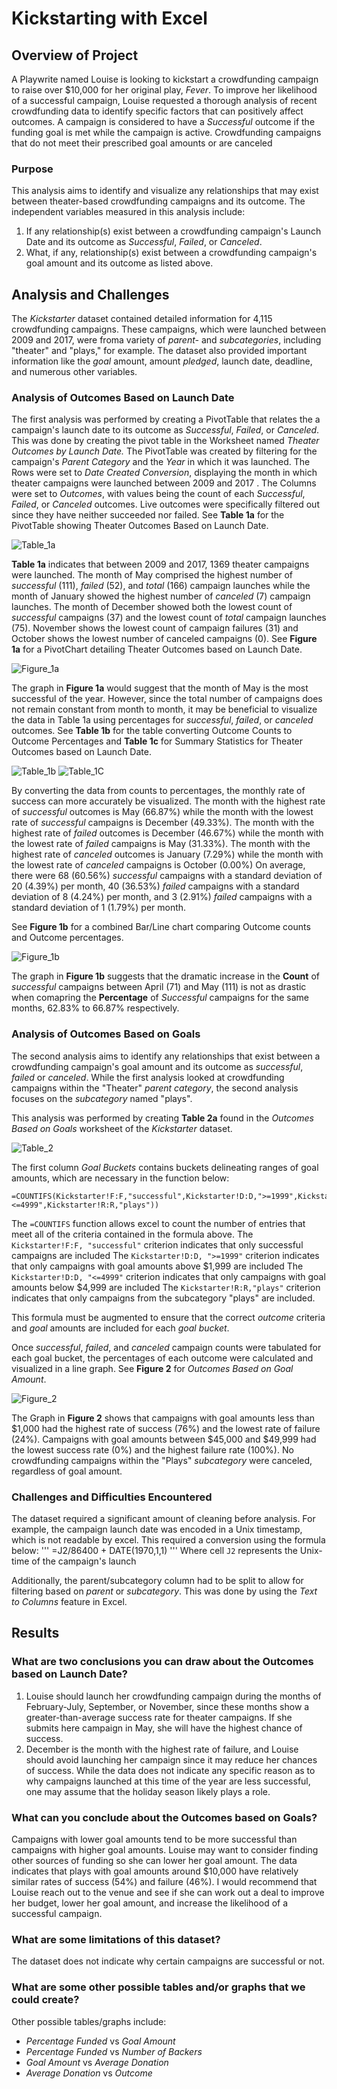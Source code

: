# Kickstarting with Excel

## Overview of Project

 A Playwrite named Louise is looking to kickstart a crowdfunding campaign to raise over $10,000 for her original play, *Fever*. To improve her likelihood of a successful campaign, Louise requested a thorough analysis of recent crowdfunding data to identify specific factors that can positively affect outcomes. A campaign is considered to have a *Successful* outcome if the funding goal is met while the campaign is active. Crowdfunding campaigns that do not meet their prescribed goal amounts or are canceled  

### Purpose

This analysis aims to identify and visualize any relationships that may exist between theater-based crowdfunding campaigns and its outcome. The independent variables measured in this analysis include:

1. If any relationship(s) exist between a crowdfunding campaign's Launch Date and its outcome as *Successful*, *Failed*, or *Canceled*.
2. What, if any, relationship(s) exist between a crowdfunding campaign's goal amount and its outcome as listed above. 

## Analysis and Challenges

The *Kickstarter* dataset contained detailed information for 4,115 crowdfunding campaigns. These campaigns, which were launched between 2009 and 2017, were froma variety of *parent-* and *subcategories*, including "theater" and "plays," for example. The dataset also provided important information like the *goal* amount, amount *pledged*, launch date, deadline, and numerous other variables.  

### Analysis of Outcomes Based on Launch Date

The first analysis was performed by creating a PivotTable that relates the a campaign's launch date to its outcome as *Successful*, *Failed*, or *Canceled*. This was done by creating the pivot table in the Worksheet named *Theater Outcomes by Launch Date.* The PivotTable was created by filtering for the campaign's *Parent Category* and the *Year* in which it was launched. The Rows were set to *Date Created Conversion*, displaying the month in which theater campaigns were launched between 2009 and 2017 . The Columns were set to *Outcomes*, with values being the count of each *Successful*, *Failed*, or *Canceled* outcomes. Live outcomes were specifically filtered out since they have neither succeeded nor failed. See **Table 1a** for the PivotTable showing Theater Outcomes Based on Launch Date.

![Table_1a](deliverables/Table1A_Theater_Outcomes_Based_on_Launch_Date.png)

**Table 1a** indicates that between 2009 and 2017, 1369 theater campaigns were launched. The month of May comprised the highest number of *successful* (111), *failed* (52), and *total* (166) campaign launches while the month of January showed the highest number of *canceled* (7) campaign launches. The month of December showed both the lowest count of *successful* campaigns (37) and the lowest count of *total* campaign launches (75). November shows the lowest count of campaign failures (31) and October shows the lowest number of canceled campaigns (0). See **Figure 1a** for a PivotChart detailing Theater Outcomes based on Launch Date.

![Figure_1a](deliverables/Fig1A_Theater_Outcomes_Based_on_Launch_Date.png)

The graph in **Figure 1a** would suggest that the month of May is the most successful of the year. However, since the total number of campaigns does not remain constant from month to month, it may be beneficial to visualize the data in Table 1a using percentages for *successful*, *failed*, or *canceled* outcomes. See **Table 1b** for the table converting Outcome Counts to Outcome Percentages and **Table 1c** for Summary Statistics for Theater Outcomes based on Launch Date.

![Table_1b](deliverables/Table1B_Theater_Outcomes_Based_on_Launch_Date_PERCENTAGES.png)
![Table_1C](deliverables/Table1C_Theater_Outcomes_Based_on_Launch_Date_STATISTICS.png)

By converting the data from counts to percentages, the monthly rate of success can more accurately be visualized. The month with the highest rate of *successful* outcomes is May (66.87%) while the month with the lowest rate of *successful* campaigns is December (49.33%). The month with the highest rate of *failed* outcomes is December (46.67%) while the month with the lowest rate of *failed* campaigns is May (31.33%). The month with the highest rate of *canceled* outcomes is January (7.29%) while the month with the lowest rate of *canceled* campaigns is October (0.00%)
On average, there were 68 (60.56%) *successful* campaigns with a standard deviation of 20 (4.39%) per month, 40 (36.53%) *failed* campaigns with a standard deviation of 8 (4.24%) per month, and 3 (2.91%) *failed* campaigns with a standard deviation of 1 (1.79%) per month. 

See **Figure 1b** for a combined Bar/Line chart comparing Outcome counts and Outcome percentages.

![Figure_1b](deliverables/Fig1B_Theater_Outcomes_Based_on_Launch_Date_PERCENTAGES.png)

The graph in **Figure 1b** suggests that the dramatic increase in the **Count** of *successful* campaigns between April (71) and May (111) is not as drastic when comapring the **Percentage** of *Successful* campaigns for the same months, 62.83% to 66.87% respectively.

### Analysis of Outcomes Based on Goals

The second analysis aims to identify any relationships that exist between a crowdfunding campaign's goal amount and its outcome as *successful*, *failed* or *canceled*. While the first analysis looked at crowdfunding campaigns within the "Theater" *parent category*, the second analysis focuses on the *subcategory* named "plays".

This analysis was performed by creating **Table 2a** found in the *Outcomes Based on Goals* worksheet of the *Kickstarter* dataset.

![Table_2](deliverables/Table2_Outcomes_Based_on_Goals.png)

The first column *Goal Buckets* contains buckets delineating ranges of goal amounts, which are necessary in the function below:

```
=COUNTIFS(Kickstarter!F:F,"successful",Kickstarter!D:D,">=1999",Kickstarter!D:D,"<=4999",Kickstarter!R:R,"plays"))
```

The `=COUNTIFS` function allows excel to count the number of entries that meet all of the criteria contained in the formula above.
The `Kickstarter!F:F, "successful"` criterion indicates that only successful campaigns are included
The `Kickstarter!D:D, ">=1999"` criterion indicates that only campaigns with goal amounts above $1,999 are included
The `Kickstarter!D:D, "<=4999"` criterion indicates that only campaigns with goal amounts below $4,999 are included
The `Kickstarter!R:R,"plays"` criterion indicates that only campaigns from the subcategory "plays" are included.

This formula must be augmented to ensure that the correct *outcome* criteria and *goal* amounts are included for each *goal bucket*.

Once *successful*, *failed*, and *canceled* campaign counts were tabulated for each goal bucket, the percentages of each outcome were calculated and visualized in a line graph. See **Figure 2** for *Outcomes Based on Goal Amount*.

![Figure_2](deliverables/Fig2_Outcomes_Based_on_Goals.png)

The Graph in **Figure 2** shows that campaigns with goal amounts less than $1,000 had the highest rate of success (76%) and the lowest rate of failure (24%). Campaigns with goal amounts between $45,000 and $49,999 had the lowest success rate (0%) and the highest failure rate (100%). No crowdfunding campaigns within the "Plays" *subcategory* were canceled, regardless of goal amount.

### Challenges and Difficulties Encountered

The dataset required a significant amount of cleaning before analysis. For example, the campaign launch date was encoded in a Unix timestamp, which is not readable by excel. This required a conversion using the formula below:
'''
=J2/86400 + DATE(1970,1,1)
'''
Where cell `J2` represents the Unix-time of the campaign's launch

Additionally, the parent/subcategory column had to be split to allow for filtering based on *parent* or *subcategory*. This was done by using the *Text to Columns* feature in Excel.

## Results

### What are two conclusions you can draw about the Outcomes based on Launch Date?

1. Louise should launch her crowdfunding campaign during the months of February-July, September, or November, since these months show a greater-than-average success rate for theater campaigns. If she submits here campaign in May, she will have the highest chance of success. 
2. December is the month with the highest rate of failure, and Louise should avoid launching her campaign since it may reduce her chances of success. While the data does not indicate any specific reason as to why campaigns launched at this time of the year are less successful, one may assume that the holiday season likely plays a role.

### What can you conclude about the Outcomes based on Goals?

Campaigns with lower goal amounts tend to be more successful than campaigns with higher goal amounts. Louise may want to consider finding other sources of funding so she can lower her goal amount. The data indicates that plays with goal amounts around $10,000 have relatively similar rates of success (54%) and failure (46%). I would recommend that Louise reach out to the venue and see if she can work out a deal to improve her budget, lower her goal amount, and increase the likelihood of a successful campaign.

### What are some limitations of this dataset?

The dataset does not indicate why certain campaigns are successful or not.

### What are some other possible tables and/or graphs that we could create?

Other possible tables/graphs include: 
- *Percentage Funded* vs *Goal Amount* 
- *Percentage Funded* vs *Number of Backers*
- *Goal Amount* vs *Average Donation*
- *Average Donation* vs *Outcome* 